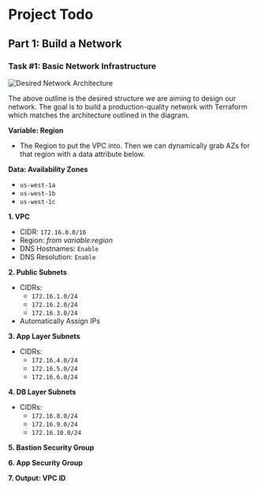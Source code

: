 # Project Todo

## Part 1: Build a Network

### Task \#1: Basic Network Infrastructure

![Desired Network Architecture](https://jacurtis-dropshare.s3-us-west-2.amazonaws.com/Screen-Shot-2021-11-12-21-14-43-u8d2mK.png)

The above outline is the desired structure we are aiming to design our network. The goal is to build a production-quality network with Terraform which matches the architecture outlined in the diagram.

**Variable: Region**
- The Region to put the VPC into. Then we can dynamically grab AZs for that region with a data attribute below.

**Data: Availability Zones**
  - `us-west-1a`
  - `us-west-1b`
  - `us-west-1c`

**1. VPC**
- CIDR: `172.16.0.0/16`
- Region: _from variable:region_
- DNS Hostnames: `Enable`
- DNS Resolution: `Enable`

**2. Public Subnets**
- CIDRs:
  - `172.16.1.0/24`
  - `172.16.2.0/24`
  - `172.16.3.0/24`
- Automatically Assign IPs

**3. App Layer Subnets**
- CIDRs:
  - `172.16.4.0/24`
  - `172.16.5.0/24`
  - `172.16.6.0/24`

**4. DB Layer Subnets**
- CIDRs:
  - `172.16.8.0/24`
  - `172.16.9.0/24`
  - `172.16.10.0/24`

**5. Bastion Security Group**

**6. App Security Group**

**7. Output: VPC ID**
